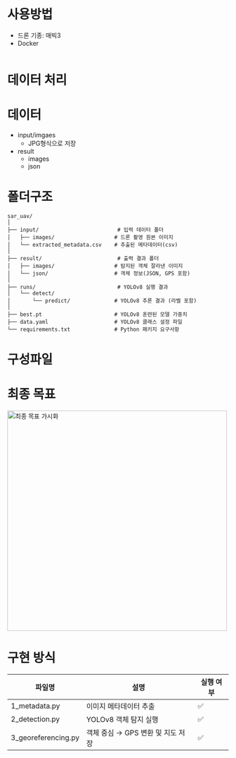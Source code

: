 # 사용방법
- 드론 기종: 매빅3
- Docker
```

```

# 데이터 처리

# 데이터
- input/imgaes
  - JPG형식으로 저장
- result
  - images
  - json

# 폴더구조
```
sar_uav/
│
├── input/                         # 입력 데이터 폴더
│   ├── images/                   # 드론 촬영 원본 이미지
│   └── extracted_metadata.csv    # 추출된 메타데이터(csv)
│
├── result/                        # 출력 결과 폴더
│   ├── images/                   # 탐지된 객체 잘라낸 이미지
│   └── json/                     # 객체 정보(JSON, GPS 포함)
│
├── runs/                          # YOLOv8 실행 결과
│   └── detect/
│       └── predict/              # YOLOv8 추론 결과 (라벨 포함)
│
├── best.pt                       # YOLOv8 훈련된 모델 가중치
├── data.yaml                     # YOLOv8 클래스 설정 파일
└── requirements.txt              # Python 패키지 요구사항
```
# 구성파일

# 최종 목표
<img src="https://github.com/user-attachments/assets/03bc1914-5972-4345-812d-1fa192b4b7c3" alt="최종 목표 가시화" width="500"/>

# 구현 방식
| 파일명               | 설명                             | 실행 여부 |
|----------------------|----------------------------------|-----------|
| 1_metadata.py        | 이미지 메타데이터 추출           | ✅        |
| 2_detection.py       | YOLOv8 객체 탐지 실행            | ✅        |
| 3_georeferencing.py  | 객체 중심 → GPS 변환 및 지도 저장 | ✅        |

